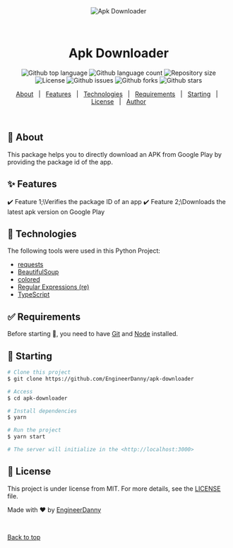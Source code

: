 <div align="center" id="top"> 
  <img src="./.github/app.gif" alt="Apk Downloader" />

&#xa0;

  <!-- <a href="https://apkdownloader.netlify.app">Demo</a> -->
</div>

<h1 align="center">Apk Downloader</h1>

<p align="center">
  <img alt="Github top language" src="https://img.shields.io/github/languages/top/EngineerDanny/apk-downloader?color=56BEB8">

  <img alt="Github language count" src="https://img.shields.io/github/languages/count/EngineerDanny/apk-downloader?color=56BEB8">

  <img alt="Repository size" src="https://img.shields.io/github/repo-size/EngineerDanny/apk-downloader?color=56BEB8">

  <img alt="License" src="https://img.shields.io/github/license/EngineerDanny/apk-downloader?color=56BEB8">

  <img alt="Github issues" src="https://img.shields.io/github/issues/EngineerDanny/apk-downloader?color=56BEB8" />

  <img alt="Github forks" src="https://img.shields.io/github/forks/EngineerDanny/apk-downloader?color=56BEB8" />

  <img alt="Github stars" src="https://img.shields.io/github/stars/EngineerDanny/apk-downloader?color=56BEB8" />
</p>

<!-- Status -->

<!-- <h4 align="center">
	🚧  Apk Downloader 🚀 Under construction...  🚧
</h4>

<hr> -->

<p align="center">
  <a href="#dart-about">About</a> &#xa0; | &#xa0; 
  <a href="#sparkles-features">Features</a> &#xa0; | &#xa0;
  <a href="#rocket-technologies">Technologies</a> &#xa0; | &#xa0;
  <a href="#white_check_mark-requirements">Requirements</a> &#xa0; | &#xa0;
  <a href="#checkered_flag-starting">Starting</a> &#xa0; | &#xa0;
  <a href="#memo-license">License</a> &#xa0; | &#xa0;
  <a href="https://github.com/EngineerDanny" target="_blank">Author</a>
</p>

<br>

## :dart: About

This package helps you to directly download an APK from Google Play by providing the package id of the app.

## :sparkles: Features

:heavy_check_mark: Feature 1;\Verifies the package ID of an app
:heavy_check_mark: Feature 2;\Downloads the latest apk version on Google Play


## :rocket: Technologies

The following tools were used in this Python Project:

- [requests](https://expo.io/)
- [BeautifulSoup](https://nodejs.org/en/)
- [colored](https://pt-br.reactjs.org/)
- [Regular Expressions (re)](https://reactnative.dev/)
- [TypeScript](https://www.typescriptlang.org/)

## :white_check_mark: Requirements

Before starting :checkered_flag:, you need to have [Git](https://git-scm.com) and [Node](https://nodejs.org/en/) installed.

## :checkered_flag: Starting

```bash
# Clone this project
$ git clone https://github.com/EngineerDanny/apk-downloader

# Access
$ cd apk-downloader

# Install dependencies
$ yarn

# Run the project
$ yarn start

# The server will initialize in the <http://localhost:3000>
```

## :memo: License

This project is under license from MIT. For more details, see the [LICENSE](LICENSE.md) file.

Made with :heart: by <a href="https://github.com/EngineerDanny" target="_blank">EngineerDanny</a>

&#xa0;

<a href="#top">Back to top</a>
